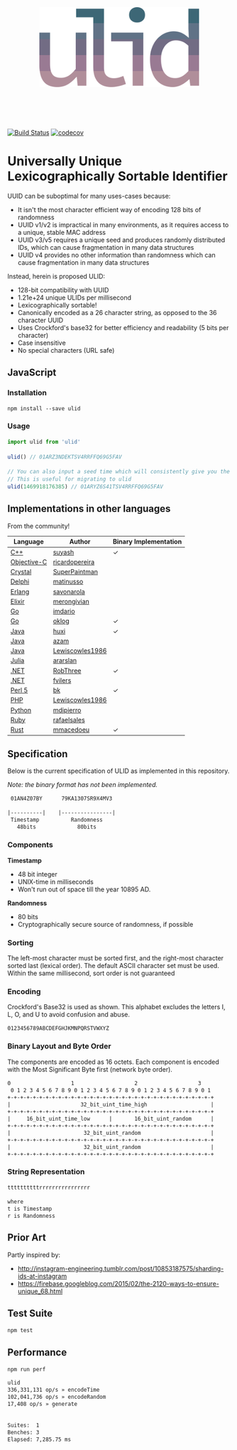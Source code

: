 <h1 align="center">
	<br>
	<br>
	<img width="360" src="logo.png" alt="ulid">
	<br>
	<br>
	<br>
</h1>

[![Build Status](https://travis-ci.org/alizain/ulid.svg?branch=master)](https://travis-ci.org/alizain/ulid) [![codecov](https://codecov.io/gh/alizain/ulid/branch/master/graph/badge.svg)](https://codecov.io/gh/alizain/ulid)

# Universally Unique Lexicographically Sortable Identifier

UUID can be suboptimal for many uses-cases because:

- It isn't the most character efficient way of encoding 128 bits of randomness
- UUID v1/v2 is impractical in many environments, as it requires access to a unique, stable MAC address
- UUID v3/v5 requires a unique seed and produces randomly distributed IDs, which can cause fragmentation in many data structures
- UUID v4 provides no other information than randomness which can cause fragmentation in many data structures

Instead, herein is proposed ULID:

- 128-bit compatibility with UUID
- 1.21e+24 unique ULIDs per millisecond
- Lexicographically sortable!
- Canonically encoded as a 26 character string, as opposed to the 36 character UUID
- Uses Crockford's base32 for better efficiency and readability (5 bits per character)
- Case insensitive
- No special characters (URL safe)

## JavaScript

### Installation

```
npm install --save ulid
```

### Usage

```javascript
import ulid from 'ulid'

ulid() // 01ARZ3NDEKTSV4RRFFQ69G5FAV

// You can also input a seed time which will consistently give you the same time component
// This is useful for migrating to ulid
ulid(1469918176385) // 01ARYZ6S41TSV4RRFFQ69G5FAV
```

## Implementations in other languages

From the community!

| Language | Author | Binary Implementation |
| -------- | ------ | --------------------- |
| [C++](https://github.com/suyash/ulid) | [suyash](https://github.com/suyash) | ✓ |
| [Objective-C](https://github.com/whitesmith/ulid) | [ricardopereira](https://github.com/ricardopereira) |
| [Crystal](https://github.com/SuperPaintman/ulid) | [SuperPaintman](https://github.com/SuperPaintman) |
| [Delphi](https://github.com/martinusso/ulid) | [matinusso](https://github.com/martinusso) |
| [Erlang](https://github.com/savonarola/ulid) | [savonarola](https://github.com/savonarola) |
| [Elixir](https://github.com/merongivian/ulid) | [merongivian](https://github.com/merongivian) |
| [Go](https://github.com/imdario/go-ulid) | [imdario](https://github.com/imdario/) |
| [Go](https://github.com/oklog/ulid) | [oklog](https://github.com/oklog) | ✓ |
| [Java](https://github.com/huxi/sulky/tree/master/sulky-ulid) | [huxi](https://github.com/huxi) | ✓ |
| [Java](https://github.com/azam/ulidj) | [azam](https://github.com/azam) |
| [Java](https://github.com/Lewiscowles1986/jULID) | [Lewiscowles1986](https://github.com/Lewiscowles1986) |
| [Julia](https://github.com/ararslan/ULID.jl) | [ararslan](https://github.com/ararslan) |
| [.NET](https://github.com/RobThree/NUlid) | [RobThree](https://github.com/RobThree) | ✓ |
| [.NET](https://github.com/fvilers/ulid.net) | [fvilers](https://github.com/fvilers)
| [Perl 5](https://github.com/bk/Data-ULID) | [bk](https://github.com/bk) | ✓ |
| [PHP](https://github.com/Lewiscowles1986/ulid) | [Lewiscowles1986](https://github.com/Lewiscowles1986) |
| [Python](https://github.com/mdipierro/ulid) | [mdipierro](https://github.com/mdipierro) |
| [Ruby](https://github.com/rafaelsales/ulid) | [rafaelsales](https://github.com/rafaelsales) |
| [Rust](https://github.com/mmacedoeu/rulid.rs) | [mmacedoeu](https://github.com/mmacedoeu/rulid.rs) | ✓ |

## Specification

Below is the current specification of ULID as implemented in this repository.

*Note: the binary format has not been implemented.*

```
 01AN4Z07BY      79KA1307SR9X4MV3

|----------|    |----------------|
 Timestamp          Randomness
   48bits             80bits
```

### Components

**Timestamp**
- 48 bit integer
- UNIX-time in milliseconds
- Won't run out of space till the year 10895 AD.

**Randomness**
- 80 bits
- Cryptographically secure source of randomness, if possible

### Sorting

The left-most character must be sorted first, and the right-most character sorted last (lexical order). The default ASCII character set must be used. Within the same millisecond, sort order is not guaranteed

### Encoding

Crockford's Base32 is used as shown. This alphabet excludes the letters I, L, O, and U to avoid confusion and abuse.

```
0123456789ABCDEFGHJKMNPQRSTVWXYZ
```

### Binary Layout and Byte Order

The components are encoded as 16 octets. Each component is encoded with the Most Significant Byte first (network byte order).

```
0                   1                   2                   3
 0 1 2 3 4 5 6 7 8 9 0 1 2 3 4 5 6 7 8 9 0 1 2 3 4 5 6 7 8 9 0 1
+-+-+-+-+-+-+-+-+-+-+-+-+-+-+-+-+-+-+-+-+-+-+-+-+-+-+-+-+-+-+-+-+
|                      32_bit_uint_time_high                    |
+-+-+-+-+-+-+-+-+-+-+-+-+-+-+-+-+-+-+-+-+-+-+-+-+-+-+-+-+-+-+-+-+
|     16_bit_uint_time_low      |       16_bit_uint_random      |
+-+-+-+-+-+-+-+-+-+-+-+-+-+-+-+-+-+-+-+-+-+-+-+-+-+-+-+-+-+-+-+-+
|                       32_bit_uint_random                      |
+-+-+-+-+-+-+-+-+-+-+-+-+-+-+-+-+-+-+-+-+-+-+-+-+-+-+-+-+-+-+-+-+
|                       32_bit_uint_random                      |
+-+-+-+-+-+-+-+-+-+-+-+-+-+-+-+-+-+-+-+-+-+-+-+-+-+-+-+-+-+-+-+-+
```

### String Representation

```
ttttttttttrrrrrrrrrrrrrrrr

where
t is Timestamp
r is Randomness
```

## Prior Art

Partly inspired by:
- http://instagram-engineering.tumblr.com/post/10853187575/sharding-ids-at-instagram
- https://firebase.googleblog.com/2015/02/the-2120-ways-to-ensure-unique_68.html


## Test Suite

```
npm test
```

## Performance

```
npm run perf
```

```
ulid
336,331,131 op/s » encodeTime
102,041,736 op/s » encodeRandom
17,408 op/s » generate


Suites:  1
Benches: 3
Elapsed: 7,285.75 ms
```
